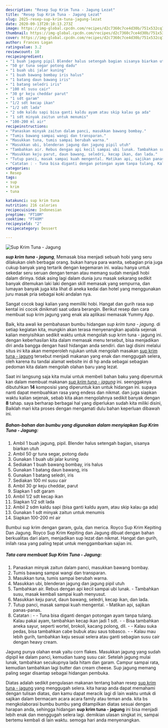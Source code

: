 ```yaml
---
description: "Resep Sup Krim Tuna - Jagung Lezat"
title: "Resep Sup Krim Tuna - Jagung Lezat"
slug: 2025-resep-sup-krim-tuna-jagung-lezat
date: 2020-09-13T20:10:13.273Z
image: https://img-global.cpcdn.com/recipes/d2c7360c7ce4d30b/751x532cq70/sup-krim-tuna-jagung-foto-resep-utama.jpg
thumbnail: https://img-global.cpcdn.com/recipes/d2c7360c7ce4d30b/751x532cq70/sup-krim-tuna-jagung-foto-resep-utama.jpg
cover: https://img-global.cpcdn.com/recipes/d2c7360c7ce4d30b/751x532cq70/sup-krim-tuna-jagung-foto-resep-utama.jpg
author: Frances Logan
ratingvalue: 3.2
reviewcount: 10
recipeingredient:
- "1 buah jagung pipil Blender halus setengah bagian sisanya biarkan utuh"
- "50 gr tuna segar potong dadu"
- "1 buah ubi jalar kuning"
- "1 buah bawang bombay iris halus"
- "1 batang daun bawang iris"
- "1 batang seledri iris"
- "100 ml susu cair"
- "30 gr keju cheddar parut"
- "1 sdt garam"
- "1/2 sdt kecap ikan"
- "1/2 sdt lada"
- "2 sdm kaldu sapi bisa ganti kaldu ayam atau skip kalau ga ada"
- "1 sdt minyak zaitun untuk menumis"
- "100-200 ml air"
recipeinstructions:
- "Panaskan minyak zaitun dalam panci, masukkan bawang bombay."
- "Tumis bawang sampai wangi dan transparan."
- "Masukkan tuna, tumis sampai berubah warna."
- "Masukkan ubi, blenderan jagung dan jagung pipil utuh"
- "Tambahkan air. Rebus dengan api kecil sampai ubi lunak. Tambahkan susu, masak kembali sampai kuah menyusut."
- "Masukkan keju parut, daun bawang, seledri, kecap ikan, dan lada."
- "Tutup panci, masak sampai kuah mengental. Matikan api, sajikan panas-panas."
- "Catatan : - Tuna bisa diganti dengan potongan ayam tanpa tulang. Kalau pakai ayam, tambahkan kecap ikan jadi 1 sdt. - Bisa tambahkan aneka sayur, seperti wortel, brokoli, kacang polong, dll. - Kalau suka pedas, bisa tambahkan cabe bubuk atau saus tobasco. - Kalau mau lebih gurih, tambahkan keju sesuai selera atau ganti sebagian susu cair dengan heavy cream."
categories:
- Resep
tags:
- sup
- krim
- tuna

katakunci: sup krim tuna 
nutrition: 216 calories
recipecuisine: Indonesian
preptime: "PT10M"
cooktime: "PT40M"
recipeyield: "2"
recipecategory: Dessert

---
```



![Sup Krim Tuna - Jagung](https://img-global.cpcdn.com/recipes/d2c7360c7ce4d30b/751x532cq70/sup-krim-tuna-jagung-foto-resep-utama.jpg)

<b><i>sup krim tuna - jagung</i></b>, Memasak bisa menjadi sebuah hobi yang seru dilakukan oleh berbagai orang. bukan hanya para wanita, sebagian pria juga cukup banyak yang tertarik dengan kegemaran ini. walau hanya untuk sekedar seru seruan dengan teman atau memang sudah menjadi hobi dalam dirinya. tidak asing lagi dalam dunia juru masak sekarang sedikit banyak ditemukan laki laki dengan skill memasak yang sempurna, dan lumayan banyak juga kita lihat di aneka kedai dan hotel yang menggunakan juru masak pria sebagai koki andalan nya.

Sangat cocok bagi kalian yang memiliki hobi. Hangat dan gurih rasa sup kental ini cocok dinikmati saat udara berangin. Berikut resep dan cara membuat sup krim jagung yang enak ala aplikasi memasak Yummy App.

Baik, kita awali ke pembahasan bumbu hidangan <i>sup krim tuna - jagung</i>. di setiap kegiatan kita, mungkin akan terasa menyenangkan apabila sejenak kalian menyisihkan sedikit waktu untuk mengolah sup krim tuna - jagung ini. dengan keberhasilan kita dalam memasak menu tersebut, bisa menjadikan diri anda bangga dengan hasil hidangan anda sendiri. dan lagi disini melalui situs ini kita akan memperoleh rujukan untuk mengolah masakan <u>sup krim tuna - jagung</u> tersebut menjadi makanan yang enak dan menggugah selera, oleh karena itu tandai alamat website ini di hp anda sebagai sebagian pedoman kita dalam mengolah olahan baru yang lezat.


Saat ini langsung saja kita mulai untuk membeli bahan baku yang diperuntuk kan dalam membuat makanan <u><i>sup krim tuna - jagung</i></u> ini. seenggaknya dibutuhkan <b>14</b> komposisi yang diperuntuk kan untuk hidangan ini. supaya nanti dapat membuahkan rasa yang endess dan nikmat. dan juga siapkan waktu kalian sejenak, sebab kita akan mengolahnya sedikit banyak dengan <b>8</b> tahap. saya berharap berbagai hal yang diperlukan sudah kita miliki disini, Baiklah mari kita proses dengan mengamati dulu bahan keperluan dibawah ini.

<!--inarticleads1-->

##### Bahan-bahan dan bumbu yang digunakan dalam menyiapkan Sup Krim Tuna - Jagung:

1. Ambil 1 buah jagung, pipil. Blender halus setengah bagian, sisanya biarkan utuh
1. Ambil 50 gr tuna segar, potong dadu
1. Gunakan 1 buah ubi jalar kuning
1. Sediakan 1 buah bawang bombay, iris halus
1. Gunakan 1 batang daun bawang, iris
1. Gunakan 1 batang seledri, iris
1. Sediakan 100 ml susu cair
1. Ambil 30 gr keju cheddar, parut
1. Siapkan 1 sdt garam
1. Ambil 1/2 sdt kecap ikan
1. Siapkan 1/2 sdt lada
1. Ambil 2 sdm kaldu sapi (bisa ganti kaldu ayam, atau skip kalau ga ada)
1. Gunakan 1 sdt minyak zaitun untuk menumis
1. Siapkan 100-200 ml air


Bumbui sup krim dengan garam, gula, dan merica. Royco Sup Krim Kepiting Dan Jagung. Royco Sup Krim Kepiting dan Jagung dibuat dengan bahan berkualitas dari alam, menjadikan sup lezat dan nikmat. Hangat dan gurih, inilah rasa yang paling tepat untuk menggambarkan sajian ini. 

<!--inarticleads2-->

##### Tata cara membuat Sup Krim Tuna - Jagung:

1. Panaskan minyak zaitun dalam panci, masukkan bawang bombay.
1. Tumis bawang sampai wangi dan transparan.
1. Masukkan tuna, tumis sampai berubah warna.
1. Masukkan ubi, blenderan jagung dan jagung pipil utuh
1. Tambahkan air. Rebus dengan api kecil sampai ubi lunak. - Tambahkan susu, masak kembali sampai kuah menyusut.
1. Masukkan keju parut, daun bawang, seledri, kecap ikan, dan lada.
1. Tutup panci, masak sampai kuah mengental. - Matikan api, sajikan panas-panas.
1. Catatan : - - Tuna bisa diganti dengan potongan ayam tanpa tulang. Kalau pakai ayam, tambahkan kecap ikan jadi 1 sdt. - - Bisa tambahkan aneka sayur, seperti wortel, brokoli, kacang polong, dll. - - Kalau suka pedas, bisa tambahkan cabe bubuk atau saus tobasco. - - Kalau mau lebih gurih, tambahkan keju sesuai selera atau ganti sebagian susu cair dengan heavy cream.


Jagung punya olahan enak yaitu corn flakes. Masukkan jagung yang sudah dipipil ke dalam panci, kemudian tuang susu cair. Setelah jagung mulai lunak, tambahkan secukupnya lada hitam dan garam. Campur sampai rata, kemudian tambahkan lagi butter dan cream cheese. Sup jagung memang paling segar disantap sebagai hidangan pembuka. 

Diatas adalah sedikit pengulasan makanan tentang bahan resep <u>sup krim tuna - jagung</u> yang menggugah selera. kita harap anda dapat memahami dengan tulisan diatas, dan kamu dapat meracik lagi di lain waktu untuk di sajikan dalam bermacam acara acara family atau teman anda. kita bs mengkolaborasi bumbu bumbu yang ditampilkan diatas sesuai dengan harapan anda, sehingga hidangan <b>sup krim tuna - jagung</b> ini bisa menjadi lebih enak dan menggugah selera lagi. demikian ulasan singkat ini, sampai bertemu kembali di lain waktu. semoga hari anda menyenangkan.
